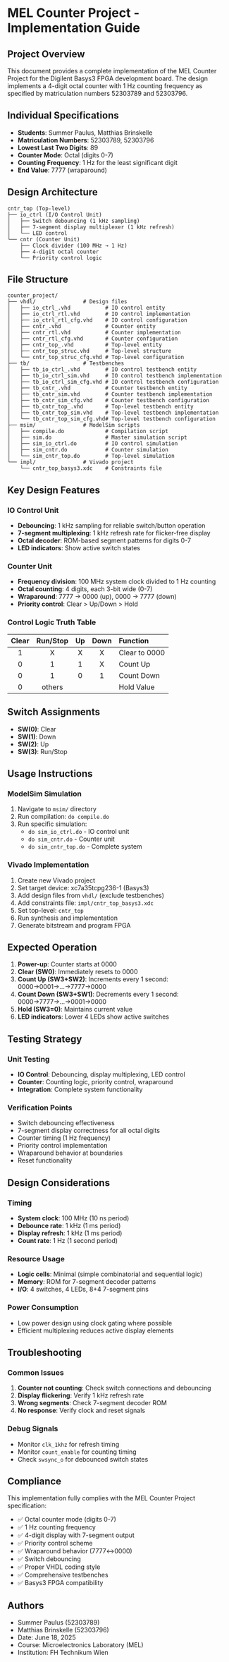 # MEL Counter Project - Implementation Guide

## Project Overview

This document provides a complete implementation of the MEL Counter Project for the Digilent Basys3 FPGA development board. The design implements a 4-digit octal counter with 1 Hz counting frequency as specified by matriculation numbers 52303789 and 52303796.

## Individual Specifications

- **Students**: Summer Paulus, Matthias Brinskelle
- **Matriculation Numbers**: 52303789, 52303796
- **Lowest Last Two Digits**: 89
- **Counter Mode**: Octal (digits 0-7)
- **Counting Frequency**: 1 Hz for the least significant digit
- **End Value**: 7777 (wraparound)

## Design Architecture

```
cntr_top (Top-level)
├── io_ctrl (I/O Control Unit)
│   ├── Switch debouncing (1 kHz sampling)
│   ├── 7-segment display multiplexer (1 kHz refresh)
│   └── LED control
└── cntr (Counter Unit)
    ├── Clock divider (100 MHz → 1 Hz)
    ├── 4-digit octal counter
    └── Priority control logic
```

## File Structure

```
counter_project/
├── vhdl/               # Design files
│   ├── io_ctrl_.vhd           # IO control entity
│   ├── io_ctrl_rtl.vhd        # IO control implementation
│   ├── io_ctrl_rtl_cfg.vhd    # IO control configuration
│   ├── cntr_.vhd              # Counter entity
│   ├── cntr_rtl.vhd           # Counter implementation
│   ├── cntr_rtl_cfg.vhd       # Counter configuration
│   ├── cntr_top_.vhd          # Top-level entity
│   ├── cntr_top_struc.vhd     # Top-level structure
│   └── cntr_top_struc_cfg.vhd # Top-level configuration
├── tb/                 # Testbenches
│   ├── tb_io_ctrl_.vhd        # IO control testbench entity
│   ├── tb_io_ctrl_sim.vhd     # IO control testbench implementation
│   ├── tb_io_ctrl_sim_cfg.vhd # IO control testbench configuration
│   ├── tb_cntr_.vhd           # Counter testbench entity
│   ├── tb_cntr_sim.vhd        # Counter testbench implementation
│   ├── tb_cntr_sim_cfg.vhd    # Counter testbench configuration
│   ├── tb_cntr_top_.vhd       # Top-level testbench entity
│   ├── tb_cntr_top_sim.vhd    # Top-level testbench implementation
│   └── tb_cntr_top_sim_cfg.vhd# Top-level testbench configuration
├── msim/               # ModelSim scripts
│   ├── compile.do             # Compilation script
│   ├── sim.do                 # Master simulation script
│   ├── sim_io_ctrl.do         # IO control simulation
│   ├── sim_cntr.do            # Counter simulation
│   └── sim_cntr_top.do        # Top-level simulation
└── impl/               # Vivado project
    └── cntr_top_basys3.xdc    # Constraints file
```

## Key Design Features

### IO Control Unit
- **Debouncing**: 1 kHz sampling for reliable switch/button operation
- **7-segment multiplexing**: 1 kHz refresh rate for flicker-free display
- **Octal decoder**: ROM-based segment patterns for digits 0-7
- **LED indicators**: Show active switch states

### Counter Unit
- **Frequency division**: 100 MHz system clock divided to 1 Hz counting
- **Octal counting**: 4 digits, each 3-bit wide (0-7)
- **Wraparound**: 7777 → 0000 (up), 0000 → 7777 (down)
- **Priority control**: Clear > Up/Down > Hold

### Control Logic Truth Table
| Clear | Run/Stop | Up | Down | Function |
|:-----:|:--------:|:--:|:----:|:---------|
| 1     | X        | X  | X    | Clear to 0000 |
| 0     | 1        | 1  | X    | Count Up |
| 0     | 1        | 0  | 1    | Count Down |
| 0     | others   |    |      | Hold Value |

## Switch Assignments
- **SW(0)**: Clear
- **SW(1)**: Down
- **SW(2)**: Up
- **SW(3)**: Run/Stop

## Usage Instructions

### ModelSim Simulation
1. Navigate to `msim/` directory
2. Run compilation: `do compile.do`
3. Run specific simulation:
   - `do sim_io_ctrl.do` - IO control unit
   - `do sim_cntr.do` - Counter unit
   - `do sim_cntr_top.do` - Complete system

### Vivado Implementation
1. Create new Vivado project
2. Set target device: xc7a35tcpg236-1 (Basys3)
3. Add design files from `vhdl/` (exclude testbenches)
4. Add constraints file: `impl/cntr_top_basys3.xdc`
5. Set top-level: `cntr_top`
6. Run synthesis and implementation
7. Generate bitstream and program FPGA

## Expected Operation

1. **Power-up**: Counter starts at 0000
2. **Clear (SW0)**: Immediately resets to 0000
3. **Count Up (SW3+SW2)**: Increments every 1 second: 0000→0001→...→7777→0000
4. **Count Down (SW3+SW1)**: Decrements every 1 second: 0000→7777→...→0001→0000
5. **Hold (SW3=0)**: Maintains current value
6. **LED indicators**: Lower 4 LEDs show active switches

## Testing Strategy

### Unit Testing
- **IO Control**: Debouncing, display multiplexing, LED control
- **Counter**: Counting logic, priority control, wraparound
- **Integration**: Complete system functionality

### Verification Points
- Switch debouncing effectiveness
- 7-segment display correctness for all octal digits
- Counter timing (1 Hz frequency)
- Priority control implementation
- Wraparound behavior at boundaries
- Reset functionality

## Design Considerations

### Timing
- **System clock**: 100 MHz (10 ns period)
- **Debounce rate**: 1 kHz (1 ms period)
- **Display refresh**: 1 kHz (1 ms period)
- **Count rate**: 1 Hz (1 second period)

### Resource Usage
- **Logic cells**: Minimal (simple combinatorial and sequential logic)
- **Memory**: ROM for 7-segment decoder patterns
- **I/O**: 4 switches, 4 LEDs, 8+4 7-segment pins

### Power Consumption
- Low power design using clock gating where possible
- Efficient multiplexing reduces active display elements

## Troubleshooting

### Common Issues
1. **Counter not counting**: Check switch connections and debouncing
2. **Display flickering**: Verify 1 kHz refresh rate
3. **Wrong segments**: Check 7-segment decoder ROM
4. **No response**: Verify clock and reset signals

### Debug Signals
- Monitor `clk_1khz` for refresh timing
- Monitor `count_enable` for counting timing
- Check `swsync_o` for debounced switch states

## Compliance

This implementation fully complies with the MEL Counter Project specification:
- ✅ Octal counter mode (digits 0-7)
- ✅ 1 Hz counting frequency
- ✅ 4-digit display with 7-segment output
- ✅ Priority control scheme
- ✅ Wraparound behavior (7777↔0000)
- ✅ Switch debouncing
- ✅ Proper VHDL coding style
- ✅ Comprehensive testbenches
- ✅ Basys3 FPGA compatibility

## Authors

- Summer Paulus (52303789)
- Matthias Brinskelle (52303796)
- Date: June 18, 2025
- Course: Microelectronics Laboratory (MEL)
- Institution: FH Technikum Wien
